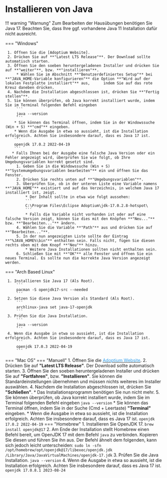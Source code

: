 # Installieren von Java

!!! warning "Warnung"
    Zum Bearbeiten der Hausübungen benötigen Sie Java 17. Beachten Sie, dass Ihre ggf. vorhandene Java 11 Installation dafür nicht ausreicht.

=== "Windows"

     1. Öffnen Sie die [Adoptium Website].
     2. Drücken Sie auf **"Latest LTS Release"**. Der Download sollte automatisch starten.
     3. Öffnen Sie den soeben heruntergeladenen Installer und drücken Sie auf **"weiter"**, bzw. **"installieren"**.
         * Wählen Sie im Abschnitt **"Benutzerdefiniertes Setup"** bei **"JAVA_HOME-Variable konfigurieren"** die Option **"Wird auf der lokalen Festplatte installiert"** aus,      indem Sie auf das rote Kreuz daneben drücken.
     4. Nachdem die Installation abgeschlossen ist, drücken Sie **"Fertig stellen"**.
     5. Sie können überprüfen, ob Java korrekt installiert wurde, indem Sie im Terminal folgenden Befehl eingeben
         ```
         java --version
         ```
        * Sie können das Terminal öffnen, indem Sie in der Windowssuche (Win + S) **"cmd"** eingeben.
        * Wenn die Ausgabe in etwa so aussieht, ist die Installation erfolgreich. Achten Sie insbesondere darauf, dass es Java 17 ist.
        ```
        openjdk 17.0.2 2022-04-19
        ```
       * Falls Ihnen bei der Ausgabe eine falsche Java Version oder ein Fehler angezeigt wird, überprüfen Sie wie folgt, ob Ihre Umgebungsvariablen korrekt gesetzt sind.
         1. Geben Sie in die Windowssuche (Win + S) **"Systemumgebungsvariablen bearbeiten"** ein und öffnen Sie das Fenster.
         2. Drücken Sie rechts unten auf **"Umgebungsvariablen"**.
         3. Überprüfen Sie, ob in der unteren Liste eine Variable namens **"JAVA_HOME"** existiert und auf das Verzeichnis, in welchem Java 17 installiert ist, zeigt.
             * Der Inhalt sollte in etwa wie folgt aussehen:
             ```
             C:\Program Files\Eclipse Adoptium\jdk-17.0.2.8-hotspot\
             ```
             * Falls die Variable nicht vorhanden ist oder auf eine falsche Version zeigt, können Sie dies mit den Knöpfen **"Neu..."** bzw. **"Bearbeiten..."** ändern.
         4. Wählen Sie die Variable **"Path"** aus und drücken Sie auf **"Bearbeiten..."**.
         5. In der nun angezeigten Liste sollte der Eintrag **"%JAVA_HOME%\bin"** enthalten sein. Falls nicht, fügen Sie diesen rechts oben mit dem Knopf **"Neu"** hinzu.
             * Weitere Java Installationen sollten nicht enthalten sein.
         6. Schließen Sie mit **"OK"** alle Fenster und öffnen Sie ein neues Terminal. Es sollte nun die korrekte Java Version angezeigt werden.

=== "Arch Based Linux"

     1. Installieren Sie Java 17 (Als Root).
         ```
         pacman -S openjdk17-src --needed
         ```
     2. Setzen Sie diese Java Version als Standard (Als Root).
         ```
         archlinux-java set java-17-openjdk
         ```
     3. Prüfen Sie die Java Installation.
         ```
         java --version
         ```
     4. Wenn die Ausgabe in etwa so aussieht, ist die Installation erfolgreich. Achten Sie insbesondere darauf, dass es Java 17 ist.
         ```
         openjdk 17.0.3 2022-04-19
         ```

=== "Mac OS"
    === "Manuell"
         1. Öffnen Sie die <ins> <a href="https://adoptium.net/de/" target="_blank"><span style="color:#349eeb">Adoptium Website</span></a></ins>.
         2. Drücken Sie auf **"Latest LTS Release"**. Der Download sollte automatisch starten.
         3. Öffnen Sie den soeben heruntergeladenen Installer und drücken Sie auf **"Fortfahren"**, bzw. **"Installieren"**. Sie können die Standardeinstellungen übernehmen und müssen      nichts weiteres im Installer auswählen.
         4. Nachdem die Installation abgeschlossen ist, drücken Sie **"Schließen"**.
             * Das Installationsprogramm benötigen Sie nun nicht mehr.
         5. Sie können überprüfen, ob Java korrekt installiert wurde, indem Sie im Terminal folgenden Befehl eingeben
             ```
             java --version
             ```
             * Sie können das Terminal öffnen, indem Sie in der Suche (Cmd + Leertaste) **"Terminal"** eingeben.
             * Wenn die Ausgabe in etwa so aussieht, ist die Installation erfolgreich. Achten Sie insbesondere darauf, dass es Java 17 ist.
             ```
             openjdk 17.0.2 2022-04-19
             ```
    === "Homebrew"
         1. Installieren Sie OpenJDK 17.
            ```
            brew install openjdk@17
            ```
         2. Am Ende der Installation stellt Homebrew einen Befehl bereit, um OpenJDK 17 mit dem Befehl `java` zu verbinden. Kopieren Sie diesen und führen Sie ihn aus. Der Befehl ähnelt dem folgenden, kann sich jedoch leicht unterscheiden:
            ```
            sudo ln -sfn /opt/homebrew/opt/openjdk@17/libexec/openjdk.jdk /Library/Java/JavaVirtualMachines/openjdk-17.jdk
            ```
         3. Prüfen Sie die Java Installation.
            ```
            java --version
            ```
         4. Wenn die Ausgabe in etwa so aussieht, ist die Installation erfolgreich. Achten Sie insbesondere darauf, dass es Java 17 ist.
            ```
            openjdk 17.0.8.1 2023-08-24
            ```

[Adoptium Website]: https://adoptium.net/de/
